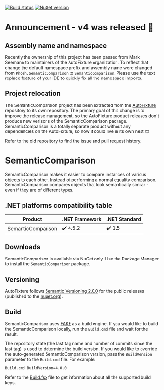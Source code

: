 [![Build status](https://ci.appveyor.com/api/projects/status/1fgr4ijfcaoijfs2?svg=true)](https://ci.appveyor.com/project/AutoFixture/semanticcomparison) [![NuGet version](https://img.shields.io/nuget/v/SemanticComparison.svg)](https://www.nuget.org/packages/SemanticComparison)

# Announcement - v4 was released 🎈

## Assembly name and namespace

Recently the ownership of this project has been passed from Mark Seemann to maintainers of the AutoFixture organization. To reflect that change the default namespace prefix and assembly name were changed from `Phoeh.SemanticComparison` to `SemanticComparison`. Please use the text replace feature of your IDE to quickly fix all the namespace imports.

## Project relocation

The SemanticComparsion project has been extracted from the [AutoFixture](https://github.com/AutoFixture/AutoFixture) repository to its own repository. The primary goal of this change is to improve the release management, so the AutoFixture product releases don't produce new verisons of the SemanticComparison package. SemanticComparison is a totally separate product without any dependencies on the AutoFixture, so now it could live in its own nest :blush:

Refer to the old repository to find the issue and pull request history.

# SemanticComparison

SemanticComparison makes it easier to compare instances of various objects to each other. Instead of performing a normal equality comparison, SemanticComparison compares objects that look semantically similar - even if they are of different types.

## .NET platforms compatibility table

| Product            | .NET Framework            | .NET Standard            |
| ------------------ | ------------------------  | ------------------------ |
| SemanticComparison | :heavy_check_mark: 4.5.2  | :heavy_check_mark: 1.5   |

## Downloads

SemanticComparison is available via NuGet only. Use the Package Manager to install the `SemanticComparison` package.

## Versioning

AutoFixture follows [Semantic Versioning 2.0.0](http://semver.org/spec/v2.0.0.html) for the public releases (published to the [nuget.org](https://www.nuget.org/)).

## Build

SemanticComparison uses [FAKE](http://fsharp.github.io/FAKE/) as a build engine. If you would like to build the SemanticComparison locally, run the `Build.cmd` file and wait for the result.

The repository state (the last tag name and number of commits since the last tag) is used to determine the build version. If you would like to override the auto-generated SemanticComparison version, pass the `BuildVersion` parameter to the `Build.cmd` file. For example:
```
Build.cmd BuildVersion=4.0.0
```

Refer to the [Build.fsx](Build.fsx) file to get information about all the supported build keys.

